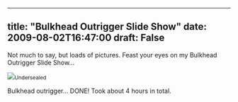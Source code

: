
---
title: "Bulkhead Outrigger Slide Show"
date: 2009-08-02T16:47:00
draft: False
---

Not much to say, but loads of pictures.  Feast your eyes on my Bulkhead Outrigger Slide Show...

<a href="http://danandtheduke.co.uk/uploaded_images/IMG_0195-708371.JPG"><img src="http://danandtheduke.co.uk/uploaded_images/IMG_0195-708366.JPG"/></a><span style="font-size:85%;">Undersealed</span>

Bulkhead outrigger... DONE!  Took about 4 hours in total.